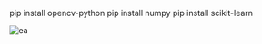 pip install opencv-python
pip install numpy
pip install scikit-learn


![ea](https://github.com/user-attachments/assets/f9512937-17fa-4fcd-913f-1726d6f9a508)
